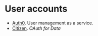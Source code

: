 # User accounts

- [Auth0](https://auth0.com). User management as a service.
- [Citizen](https://www.citizen.is/). _OAuth for Data_
